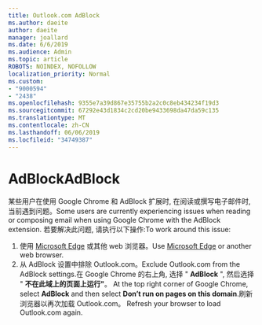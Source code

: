 ```yaml
---
title: Outlook.com AdBlock
ms.author: daeite
author: daeite
manager: joallard
ms.date: 6/6/2019
ms.audience: Admin
ms.topic: article
ROBOTS: NOINDEX, NOFOLLOW
localization_priority: Normal
ms.custom:
- "9000594"
- "2438"
ms.openlocfilehash: 9355e7a39d867e35755b2a2c0c8eb434234f19d3
ms.sourcegitcommit: 67292e43d1834c2cd20be9433698da47da59c135
ms.translationtype: MT
ms.contentlocale: zh-CN
ms.lasthandoff: 06/06/2019
ms.locfileid: "34749387"
---
```

# <a name="adblock"></a><span data-ttu-id="b7765-102">AdBlock</span><span class="sxs-lookup"><span data-stu-id="b7765-102">AdBlock</span></span>

<span data-ttu-id="b7765-103">某些用户在使用 Google Chrome 和 AdBlock 扩展时, 在阅读或撰写电子邮件时, 当前遇到问题。</span><span class="sxs-lookup"><span data-stu-id="b7765-103">Some users are currently experiencing issues when reading or composing email when using Google Chrome with the AdBlock extension.</span></span> <span data-ttu-id="b7765-104">若要解决此问题, 请执行以下操作:</span><span class="sxs-lookup"><span data-stu-id="b7765-104">To work around this issue:</span></span>

1. <span data-ttu-id="b7765-105">使用 [Microsoft Edge](https://www.microsoft.com/windows/microsoft-edge) 或其他 web 浏览器。</span><span class="sxs-lookup"><span data-stu-id="b7765-105">Use [Microsoft Edge](https://www.microsoft.com/windows/microsoft-edge) or another web browser.</span></span>
1. <span data-ttu-id="b7765-106">从 AdBlock 设置中排除 Outlook.com。</span><span class="sxs-lookup"><span data-stu-id="b7765-106">Exclude Outlook.com from the AdBlock settings.</span></span><span data-ttu-id="b7765-107">在 Google Chrome 的右上角, 选择 " **AdBlock** ", 然后选择 " **不在此域上的页面上运行"**。</span><span class="sxs-lookup"><span data-stu-id="b7765-107"> At the top right corner of Google Chrome, select **AdBlock** and then select **Don’t run on pages on this domain**.</span></span><span data-ttu-id="b7765-108">刷新浏览器以再次加载 Outlook.com。</span><span class="sxs-lookup"><span data-stu-id="b7765-108"> Refresh your browser to load Outlook.com again.</span></span>
